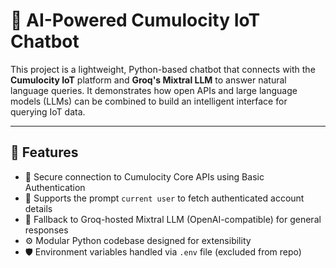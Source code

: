 # 🤖 AI-Powered Cumulocity IoT Chatbot

This project is a lightweight, Python-based chatbot that connects with the **Cumulocity IoT** platform and **Groq's Mixtral LLM** to answer natural language queries. It demonstrates how open APIs and large language models (LLMs) can be combined to build an intelligent interface for querying IoT data.

---

## 🚀 Features

- 🔐 Secure connection to Cumulocity Core APIs using Basic Authentication
- 🧠 Supports the prompt `current user` to fetch authenticated account details
- 🤖 Fallback to Groq-hosted Mixtral LLM (OpenAI-compatible) for general responses
- ⚙️ Modular Python codebase designed for extensibility
- 🛡️ Environment variables handled via `.env` file (excluded from repo)



